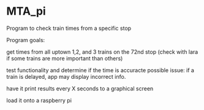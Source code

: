 # MTA_pi
Program to check train times from a specific stop


Program goals:

get times from all uptown 1,2, and 3 trains on the 72nd stop (check with lara if some trains are more important than others)

test functionality and determine if the time is accuracte
possible issue: if a train is delayed, app may display incorrect info.

have it print results every X seconds to a graphical screen

load it onto a raspberry pi
